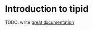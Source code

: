 # Introduction to tipid

TODO: write [great documentation](http://jacobian.org/writing/great-documentation/what-to-write/)
